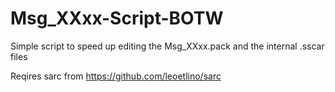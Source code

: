 # Msg_XXxx-Script-BOTW
Simple script to speed up editing the Msg_XXxx.pack and the internal .sscar files

Reqires sarc from https://github.com/leoetlino/sarc
